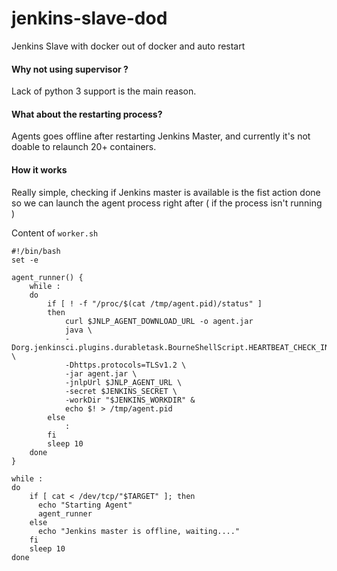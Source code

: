 # jenkins-slave-dod
Jenkins Slave with docker out of docker and auto restart


#### Why not using supervisor ?

Lack of python 3 support is the main reason.


#### What about the restarting process?

Agents goes offline after restarting Jenkins Master, and currently it's not doable to relaunch 20+ containers.

#### How it works

Really simple, checking if Jenkins master is available is the fist action done so we can launch the agent process right after ( if the process isn't running ) 

Content of `worker.sh`

```
#!/bin/bash
set -e

agent_runner() {
    while :
    do
        if [ ! -f "/proc/$(cat /tmp/agent.pid)/status" ]
        then
            curl $JNLP_AGENT_DOWNLOAD_URL -o agent.jar
            java \
            -Dorg.jenkinsci.plugins.durabletask.BourneShellScript.HEARTBEAT_CHECK_INTERVAL=300 \
            -Dhttps.protocols=TLSv1.2 \
            -jar agent.jar \
            -jnlpUrl $JNLP_AGENT_URL \
            -secret $JENKINS_SECRET \
            -workDir "$JENKINS_WORKDIR" &
            echo $! > /tmp/agent.pid
        else
            :
        fi
        sleep 10
    done
}

while :
do
    if [ cat < /dev/tcp/"$TARGET" ]; then
      echo "Starting Agent"
      agent_runner
    else
      echo "Jenkins master is offline, waiting...."
    fi
    sleep 10
done

```
